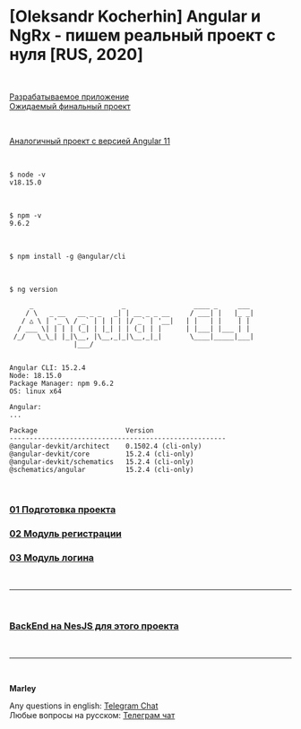 # [Oleksandr Kocherhin] Angular и NgRx - пишем реальный проект с нуля [RUS, 2020]

<br/>

[Разрабатываемое приложение](//angular-and-ng-rx-building-real-project-from-scratch.jsdev.org/)  
[Ожидаемый финальный проект](//angular.realworld.io/)

<br/>

[Аналогичный проект с версией Angular 11](https://github.com/webmakaka/Angular-and-NgRx-Building-Real-Project-From-Scratch-v1.1)

<br/>

```
$ node -v
v18.15.0
```

<br/>

```
$ npm -v
9.6.2
```

<br/>

```
$ npm install -g @angular/cli
```

<br/>

```
$ ng version

     _                      _                 ____ _     ___
    / \   _ __   __ _ _   _| | __ _ _ __     / ___| |   |_ _|
   / △ \ | '_ \ / _` | | | | |/ _` | '__|   | |   | |    | |
  / ___ \| | | | (_| | |_| | | (_| | |      | |___| |___ | |
 /_/   \_\_| |_|\__, |\__,_|_|\__,_|_|       \____|_____|___|
                |___/


Angular CLI: 15.2.4
Node: 18.15.0
Package Manager: npm 9.6.2
OS: linux x64

Angular:
...

Package                      Version
------------------------------------------------------
@angular-devkit/architect    0.1502.4 (cli-only)
@angular-devkit/core         15.2.4 (cli-only)
@angular-devkit/schematics   15.2.4 (cli-only)
@schematics/angular          15.2.4 (cli-only)
```

<br/>

### [01 Подготовка проекта](./docs/Chapter01.md)

### [02 Модуль регистрации](./docs/Chapter02.md)

### [03 Модуль логина](./docs/Chapter03.md)

<br/>
<hr/>
<br/>

### [BackEnd на NesJS для этого проекта](https://github.com/webmakaka/NestJS-Building-Real-Project-API-From-Scratch)

<br/>

---

<br/>

**Marley**

Any questions in english: <a href="https://jsdev.org/chat/">Telegram Chat</a>  
Любые вопросы на русском: <a href="https://jsdev.ru/chat/">Телеграм чат</a>
